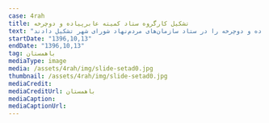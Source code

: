 ```yaml
---
case: 4rah
title: تشکیل کارگروه ستاد کمیته عابرپیاده و دوچرخه
text: "در ادامه پیگیری تشکیل کمیته پیاده و دوچرخه در شورای شهر، فعالان حقوق پیاده و دوچرخه، شرکت کننده در رویداد شهر بدون مانع، کارگروه سازمان‌های مردم‌نهاد کمیته پیاده و دوچرخه‌ را در ستاد سازمان‌های مردم‌نهاد شورای شهر تشکیل دادند. "
startDate: "1396,10,13"
endDate: "1396,10,13"
tag: باهمستان
mediaType: image
media: /assets/4rah/img/slide-setad0.jpg
thumbnail: /assets/4rah/img/slide-setad0.jpg
mediaCredit:
mediaCreditUrl: باهمستان
mediaCaption:
mediaCaptionUrl:
---
```

